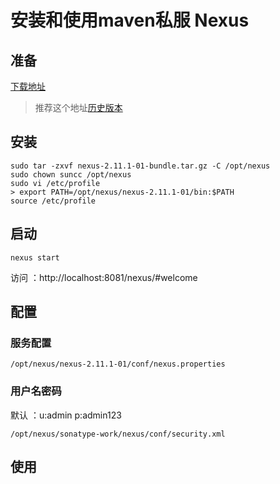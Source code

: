 # 安装和使用maven私服 Nexus

## 准备
[下载地址](http://www.sonatype.org/nexus/go/)
> 推荐这个地址[历史版本](http://www.sonatype.org/nexus/archived/)

## 安装
```
sudo tar -zxvf nexus-2.11.1-01-bundle.tar.gz -C /opt/nexus
sudo chown suncc /opt/nexus
sudo vi /etc/profile
> export PATH=/opt/nexus/nexus-2.11.1-01/bin:$PATH
source /etc/profile
```
## 启动
```
nexus start
```
访问 ：http://localhost:8081/nexus/#welcome

## 配置
### 服务配置
```
/opt/nexus/nexus-2.11.1-01/conf/nexus.properties
```
### 用户名密码
默认 ：u:admin p:admin123
```
/opt/nexus/sonatype-work/nexus/conf/security.xml
```

## 使用